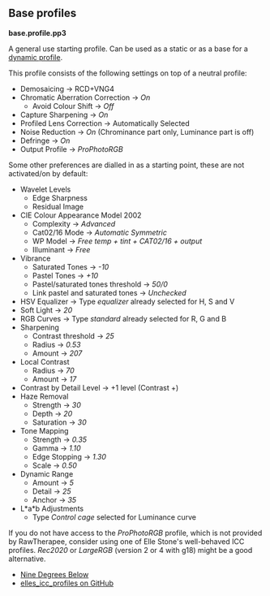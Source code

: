 ## Base profiles

**base.profile.pp3**

A general use starting profile. Can be used as a static or as a base for a [dynamic profile](https://rawpedia.rawtherapee.com/Dynamic_processing_profiles).

This profile consists of the following settings on top of a neutral profile:

- Demosaicing -> RCD+VNG4
- Chromatic Aberration Correction -> *On*
  - Avoid Colour Shift -> *Off*
- Capture Sharpening -> *On*
- Profiled Lens Correction -> Automatically Selected
- Noise Reduction -> *On* (Chrominance part only, Luminance part is off)
- Defringe -> *On*
- Output Profile -> *ProPhotoRGB*

Some other preferences are dialled in as a starting point, these are not activated/on by default:

- Wavelet Levels
  - Edge Sharpness
  - Residual Image
- CIE Colour Appearance Model 2002
  - Complexity -> *Advanced*
  - Cat02/16 Mode -> *Automatic Symmetric*
  - WP Model -> *Free temp + tint + CAT02/16 + output*
  - Illuminant -> *Free*
- Vibrance
  - Saturated Tones -> *-10*
  - Pastel Tones -> *+10*
  - Pastel/saturated tones threshold -> *50/0*
  - Link pastel and saturated tones -> *Unchecked*
- HSV Equalizer -> Type *equalizer* already selected for H, S and V
- Soft Light -> *20*
- RGB Curves -> Type *standard* already selected for R, G and B
- Sharpening
  - Contrast threshold -> *25*
  - Radius -> *0.53*
  - Amount -> *207*
- Local Contrast
  - Radius -> *70*
  - Amount -> *17*
- Contrast by Detail Level -> +1 level (Contrast +)
- Haze Removal
  - Strength -> *30*
  - Depth -> *20*
  - Saturation -> *30*
- Tone Mapping
  - Strength -> *0.35*
  - Gamma -> *1.10*
  - Edge Stopping -> *1.30*
  - Scale -> *0.50*
- Dynamic Range
  - Amount -> *5*
  - Detail -> *25*
  - Anchor -> *35*
- L\*a\*b Adjustments
  - Type *Control cage* selected for Luminance curve

If you do not have access to the *ProPhotoRGB* profile, which is not provided by RawTherapee, consider using one of Elle Stone's well-behaved ICC profiles. *Rec2020* or *LargeRGB* (version 2 or 4 with g18) might be a good alternative.

- [Nine Degrees Below](https://ninedegreesbelow.com/photography/lcms-make-icc-profiles.html)
- [elles_icc_profiles on GitHub](https://github.com/ellelstone/elles_icc_profiles)

